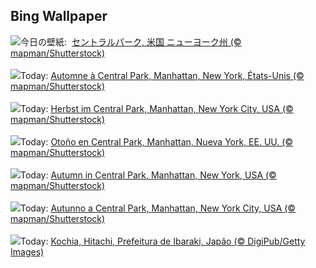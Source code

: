 ## Bing Wallpaper
![](https://www.bing.com/th?id=OHR.CentralParkAutumn_JA-JP4069662350_UHD.jpg&w=1000)今日の壁紙: &nbsp;[セントラルパーク, 米国 ニューヨーク州 (© mapman/Shutterstock)](https://www.bing.com/th?id=OHR.CentralParkAutumn_JA-JP4069662350_UHD.jpg)
<br><br/>
![](https://www.bing.com/th?id=OHR.CentralParkAutumn_FR-FR5749913554_UHD.jpg&w=1000)Today: [Automne à Central Park, Manhattan, New York, États-Unis (© mapman/Shutterstock)](https://www.bing.com/th?id=OHR.CentralParkAutumn_FR-FR5749913554_UHD.jpg)
<br><br/>
![](https://www.bing.com/th?id=OHR.CentralParkAutumn_DE-DE9416328448_UHD.jpg&w=1000)Today: [Herbst im Central Park, Manhattan, New York City, USA (© mapman/Shutterstock)](https://www.bing.com/th?id=OHR.CentralParkAutumn_DE-DE9416328448_UHD.jpg)
<br><br/>
![](https://www.bing.com/th?id=OHR.CentralParkAutumn_ES-ES2052483366_UHD.jpg&w=1000)Today: [Otoño en Central Park, Manhattan, Nueva York, EE. UU. (© mapman/Shutterstock)](https://www.bing.com/th?id=OHR.CentralParkAutumn_ES-ES2052483366_UHD.jpg)
<br><br/>
![](https://www.bing.com/th?id=OHR.CentralParkAutumn_EN-GB9448317557_UHD.jpg&w=1000)Today: [Autumn in Central Park, Manhattan, New York, USA (© mapman/Shutterstock)](https://www.bing.com/th?id=OHR.CentralParkAutumn_EN-GB9448317557_UHD.jpg)
<br><br/>
![](https://www.bing.com/th?id=OHR.CentralParkAutumn_IT-IT8332847317_UHD.jpg&w=1000)Today: [Autunno a Central Park, Manhattan, New York City, USA (© mapman/Shutterstock)](https://www.bing.com/th?id=OHR.CentralParkAutumn_IT-IT8332847317_UHD.jpg)
<br><br/>
![](https://www.bing.com/th?id=OHR.KochiaJapan_PT-BR6014250762_UHD.jpg&w=1000)Today: [Kochia, Hitachi, Prefeitura de Ibaraki, Japão (© DigiPub/Getty Images)](https://www.bing.com/th?id=OHR.KochiaJapan_PT-BR6014250762_UHD.jpg)
<br><br/>
